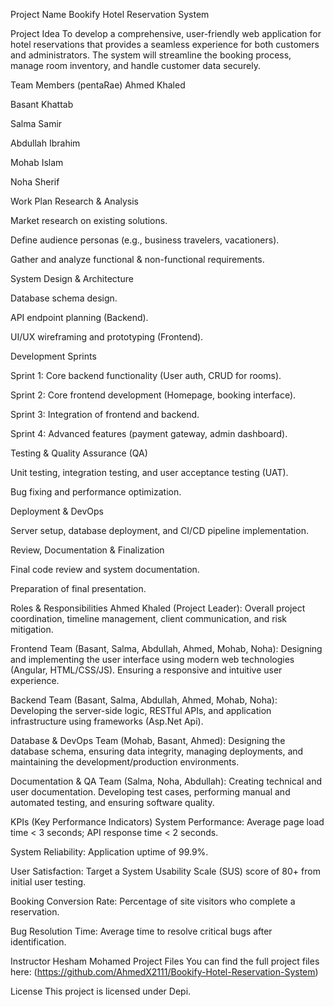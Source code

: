 Project Name
Bookify Hotel Reservation System

Project Idea
To develop a comprehensive, user-friendly web application for hotel reservations that provides a seamless experience for both customers and administrators. The system will streamline the booking process, manage room inventory, and handle customer data securely.

Team Members (pentaRae)
Ahmed Khaled

Basant Khattab

Salma Samir

Abdullah Ibrahim

Mohab Islam

Noha Sherif

Work Plan
Research & Analysis

Market research on existing solutions.

Define audience personas (e.g., business travelers, vacationers).

Gather and analyze functional & non-functional requirements.

System Design & Architecture

Database schema design.

API endpoint planning (Backend).

UI/UX wireframing and prototyping (Frontend).

Development Sprints

Sprint 1: Core backend functionality (User auth, CRUD for rooms).

Sprint 2: Core frontend development (Homepage, booking interface).

Sprint 3: Integration of frontend and backend.

Sprint 4: Advanced features (payment gateway, admin dashboard).

Testing & Quality Assurance (QA)

Unit testing, integration testing, and user acceptance testing (UAT).

Bug fixing and performance optimization.

Deployment & DevOps

Server setup, database deployment, and CI/CD pipeline implementation.

Review, Documentation & Finalization

Final code review and system documentation.

Preparation of final presentation.

Roles & Responsibilities
Ahmed Khaled (Project Leader): Overall project coordination, timeline management, client communication, and risk mitigation.

Frontend Team (Basant, Salma, Abdullah, Ahmed, Mohab, Noha): Designing and implementing the user interface using modern web technologies (Angular, HTML/CSS/JS). Ensuring a responsive and intuitive user experience.

Backend Team (Basant, Salma, Abdullah, Ahmed, Mohab, Noha): Developing the server-side logic, RESTful APIs, and application infrastructure using frameworks (Asp.Net Api).

Database & DevOps Team (Mohab, Basant, Ahmed): Designing the database schema, ensuring data integrity, managing deployments, and maintaining the development/production environments.

Documentation & QA Team (Salma, Noha, Abdullah): Creating technical and user documentation. Developing test cases, performing manual and automated testing, and ensuring software quality.

KPIs (Key Performance Indicators)
System Performance: Average page load time < 3 seconds; API response time < 2 seconds.

System Reliability: Application uptime of 99.9%.

User Satisfaction: Target a System Usability Scale (SUS) score of 80+ from initial user testing.

Booking Conversion Rate: Percentage of site visitors who complete a reservation.

Bug Resolution Time: Average time to resolve critical bugs after identification.

Instructor
Hesham Mohamed
Project Files
You can find the full project files here:
(https://github.com/AhmedX2111/Bookify-Hotel-Reservation-System)

License
This project is licensed under Depi.
